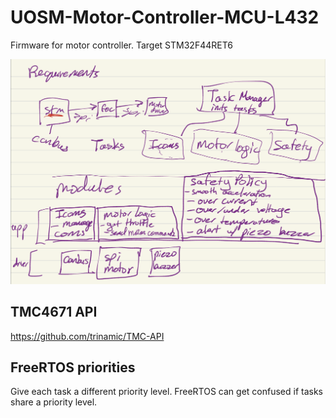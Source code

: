 # UOSM-Motor-Controller-MCU-L432

Firmware for motor controller. Target STM32F44RET6

<img src="requirements.png"/>

## TMC4671 API

https://github.com/trinamic/TMC-API

## FreeRTOS priorities

Give each task a different priority level. FreeRTOS can get confused if tasks share a priority level.
